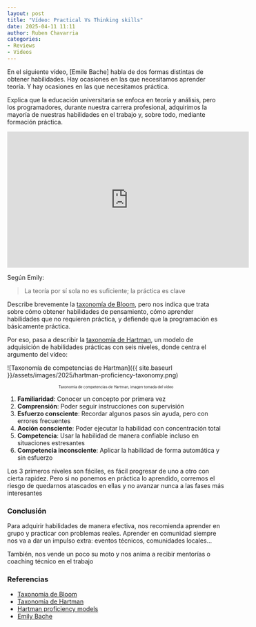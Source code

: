 ```yaml
---
layout: post
title: "Vídeo: Practical Vs Thinking skills"
date: 2025-04-11 11:11
author: Ruben Chavarria
categories:
- Reviews
- Videos
---
```


En el siguiente vídeo, [Emile Bache] habla de dos formas distintas
de obtener habilidades. Hay ocasiones en las que necesitamos aprender
teoría. Y hay ocasiones en las que necesitamos práctica.

Explica que la educación universitaria se enfoca en teoría y análisis,
pero los programadores, durante nuestra carrera profesional,
adquirimos la mayoría de nuestras habilidades en el trabajo y,
sobre todo, mediante formación práctica.

<iframe width="560"
        height="315"
        src="https://youtu.be/qAFo8JiN92g"
        frameborder="0"
        allowfullscreen></iframe>

Según Emily:

> La teoría por sí sola no es suficiente; la práctica es clave

<!-- more -->

Describe brevemente la [taxonomía de Bloom][1], pero nos indica que
trata sobre cómo obtener habilidades de pensamiento, cómo aprender
habilidades que no requieren práctica, y defiende que la programación
es básicamente práctica.

Por eso, pasa a describir la [taxonomía de Hartman][2], un modelo de adquisición 
de habilidades prácticas con seis niveles, donde centra el argumento del
vídeo:

![Taxonomía de competencias de Hartman]({{ site.baseurl }}/assets/images/2025/hartman-proficiency-taxonomy.png)

<div style="text-align: center">
    <span style="font-size: 60%">
        Taxonomía de competencias de Hartman, imagen tomada del vídeo        
    </span>
</div>

1. **Familiaridad**: Conocer un concepto por primera vez
2. **Comprensión**: Poder seguir instrucciones con supervisión
3. **Esfuerzo consciente**: Recordar algunos pasos sin ayuda, pero con errores frecuentes
4. **Acción consciente**: Poder ejecutar la habilidad con concentración total
5. **Competencia**: Usar la habilidad de manera confiable incluso en situaciones estresantes
6. **Competencia inconsciente**: Aplicar la habilidad de forma automática y sin esfuerzo

Los 3 primeros niveles son fáciles, es fácil progresar de uno a
otro con cierta rapidez. Pero si no ponemos en práctica lo aprendido,
corremos el riesgo de quedarnos atascados en ellas y no avanzar
nunca a las fases más interesantes

### Conclusión

Para adquirir habilidades de manera efectiva, nos recomienda aprender en grupo y
practicar con problemas reales. Aprender en comunidad siempre nos va a dar un
impulso extra: eventos técnicos, comunidades locales...

También, nos vende un poco su moto y nos anima a recibir mentorías o
coaching técnico en el trabajo

### Referencias

- [Taxonomía de Bloom][1]
- [Taxonomía de Hartman][2]
- [Hartman proficiency models](https://marianhartman.com/hartman-models)
- [Emily Bache]

[Emily Bache]: https://www.linkedin.com/in/emilybache
[1]: https://en.wikipedia.org/wiki/Bloom%27s_taxonomy
[2]: https://marianhartman.com/proficiency-taxonomy
